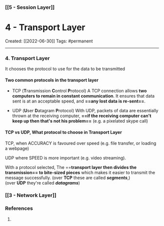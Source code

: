 ### [[5 - Session Layer]]

# 4 - Transport Layer
Created:  [[2022-06-30]]
Tags: #permanent 

---
### 4. Transport Layer
It chooses the protocol to use for the data to be transmitted

#### Two common protocols in the transport layer 
- TCP (**T**ransmission **C**ontrol **P**rotocol)
A TCP connection allows **two computers to remain in constant communication**. It ensures that data sent is at an acceptable speed, and **==any lost data is re-sent==**.

- UDP (**U**ser **D**atagram **P**rotocol)
With UDP, packets of data are essentially thrown at the receiving computer, **==if the receiving computer can't keep up then that's not his problem==** 
(e.g. a pixelated skype call)


#### TCP vs UDP, What protocol to choose in Transport Layer
TCP, when ACCURACY is favoured over speed (e.g. file transfer, or loading a webpage) 

UDP where SPEED is more important (e.g. video streaming).


With a protocol selected, 
The ==**transport layer then divides the transmission== to bite-sized pieces** which makes it easier to transmit the message successfully. 
(over **TCP** these are called **_segments_**,) 
(over **UDP** they're called **_datagrams_**)


### [[3 - Network Layer]]












### References
1. 